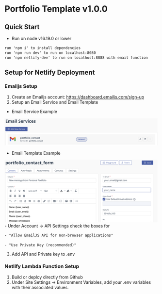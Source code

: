 # Portfolio Template v1.0.0

## Quick Start
- Run on node v16.19.0 or lower
```
run 'npm i' to install dependencies
run 'npm run dev' to run on localhost:8080
run 'npm netlify-dev' to run on localhost:8888 with email function
```

## Setup for Netlify Deployment
###  Emailjs Setup
1. Create an Emailjs account: https://dashboard.emailjs.com/sign-up
2. Setup an Email Service and Email Template
  - Email Service Example
  <img src='./src/assets/images/email_services.png'>
 
  - Email Template Example
  <img src='./src/assets/images/contact_form_template.png'>
  - Under Account -> API Settings check the boxes for 
 
    - "Allow EmailJS API for non-browser applications"
   
    - "Use Private Key (recommended)"
 
3. Add API and Private key to .env 

### Netlify Lambda Function Setup
1. Build or deploy directly from Github
2. Under Site Settings -> Environment Variables, add your .env variables with their associated values.  

